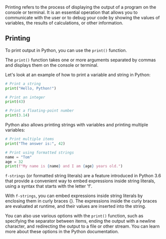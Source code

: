Printing refers to the process of displaying the output of a program on the console or terminal. It is an essential operation that allows you to communicate with the user or to debug your code by showing the values of variables, the results of calculations, or other information.

## Printing

To print output in Python, you can use the `print()` function.

The `print()` function takes one or more arguments separated by commas and displays them on the console or terminal.

Let's look at an example of how to print a variable and string in Python:

```python
# Print a string
print("Hello, Python!")

# Print an integer
print(43)

# Print a floating-point number
print(3.14)
```

Python also allows printing strings with variables and printing multiple variables:

```python
# Print multiple items
print("The answer is:", 42)

# Print using formatted strings
name = "Tom"
age = 32
print(f"My name is {name} and I am {age} years old.")
```

`f-strings` (or formatted string literals) are a feature introduced in Python 3.6 that provide a convenient way to embed expressions inside string literals, using a syntax that starts with the letter 'f'.

With `f-strings`, you can embed expressions inside string literals by enclosing them in curly braces {}. The expressions inside the curly braces are evaluated at runtime, and their values are inserted into the string.

You can also use various options with the `print()` function, such as specifying the separator between items, ending the output with a newline character, and redirecting the output to a file or other stream. You can learn more about these options in the Python documentation.
